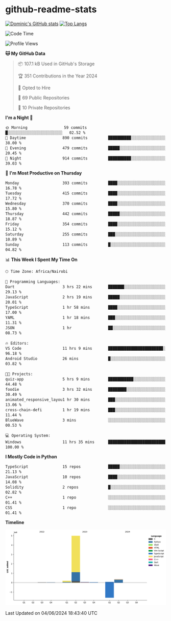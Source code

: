 # github-readme-stats
[![Dominic's GitHub stats](https://github-readme-stats.vercel.app/api?username=Domengo&show_icons=true)](https://github.com/anuraghazra/github-readme-stats)
[![Top Langs](https://github-readme-stats.vercel.app/api/top-langs/?username=Domengo&show_icons=true)](https://github.com/Domengo/github-readme-stats)

<!--START_SECTION:waka-->
![Code Time](http://img.shields.io/badge/Code%20Time-692%20hrs%2051%20mins-blue)

![Profile Views](http://img.shields.io/badge/Profile%20Views-0-blue)

**🐱 My GitHub Data** 

> 📦 107.1 kB Used in GitHub's Storage 
 > 
> 🏆 351 Contributions in the Year 2024
 > 
> 💼 Opted to Hire
 > 
> 📜 69 Public Repositories 
 > 
> 🔑 10 Private Repositories 
 > 
**I'm a Night 🦉** 

```text
🌞 Morning                59 commits          █░░░░░░░░░░░░░░░░░░░░░░░░   02.52 % 
🌆 Daytime                890 commits         ██████████░░░░░░░░░░░░░░░   38.00 % 
🌃 Evening                479 commits         █████░░░░░░░░░░░░░░░░░░░░   20.45 % 
🌙 Night                  914 commits         ██████████░░░░░░░░░░░░░░░   39.03 % 
```
📅 **I'm Most Productive on Thursday** 

```text
Monday                   393 commits         ████░░░░░░░░░░░░░░░░░░░░░   16.78 % 
Tuesday                  415 commits         ████░░░░░░░░░░░░░░░░░░░░░   17.72 % 
Wednesday                370 commits         ████░░░░░░░░░░░░░░░░░░░░░   15.80 % 
Thursday                 442 commits         █████░░░░░░░░░░░░░░░░░░░░   18.87 % 
Friday                   354 commits         ████░░░░░░░░░░░░░░░░░░░░░   15.12 % 
Saturday                 255 commits         ███░░░░░░░░░░░░░░░░░░░░░░   10.89 % 
Sunday                   113 commits         █░░░░░░░░░░░░░░░░░░░░░░░░   04.82 % 
```


📊 **This Week I Spent My Time On** 

```text
🕑︎ Time Zone: Africa/Nairobi

💬 Programming Languages: 
Dart                     3 hrs 22 mins       ███████░░░░░░░░░░░░░░░░░░   29.13 % 
JavaScript               2 hrs 19 mins       █████░░░░░░░░░░░░░░░░░░░░   20.01 % 
TypeScript               1 hr 58 mins        ████░░░░░░░░░░░░░░░░░░░░░   17.00 % 
YAML                     1 hr 18 mins        ███░░░░░░░░░░░░░░░░░░░░░░   11.31 % 
JSON                     1 hr                ██░░░░░░░░░░░░░░░░░░░░░░░   08.73 % 

🔥 Editors: 
VS Code                  11 hrs 9 mins       ████████████████████████░   96.18 % 
Android Studio           26 mins             █░░░░░░░░░░░░░░░░░░░░░░░░   03.82 % 

🐱‍💻 Projects: 
quiz-app                 5 hrs 9 mins        ███████████░░░░░░░░░░░░░░   44.48 % 
foodie                   3 hrs 32 mins       ████████░░░░░░░░░░░░░░░░░   30.49 % 
animated_responsive_layou1 hr 30 mins        ███░░░░░░░░░░░░░░░░░░░░░░   13.06 % 
cross-chain-defi         1 hr 19 mins        ███░░░░░░░░░░░░░░░░░░░░░░   11.44 % 
BlueWave                 3 mins              ░░░░░░░░░░░░░░░░░░░░░░░░░   00.53 % 

💻 Operating System: 
Windows                  11 hrs 35 mins      █████████████████████████   100.00 % 
```

**I Mostly Code in Python** 

```text
TypeScript               15 repos            █████░░░░░░░░░░░░░░░░░░░░   21.13 % 
JavaScript               10 repos            ████░░░░░░░░░░░░░░░░░░░░░   14.08 % 
Solidity                 2 repos             █░░░░░░░░░░░░░░░░░░░░░░░░   02.82 % 
C++                      1 repo              ░░░░░░░░░░░░░░░░░░░░░░░░░   01.41 % 
CSS                      1 repo              ░░░░░░░░░░░░░░░░░░░░░░░░░   01.41 % 
```



**Timeline**

![Lines of Code chart](https://raw.githubusercontent.com/Domengo/Domengo/main/assets/bar_graph.png)


 Last Updated on 04/06/2024 18:43:40 UTC
<!--END_SECTION:waka-->


